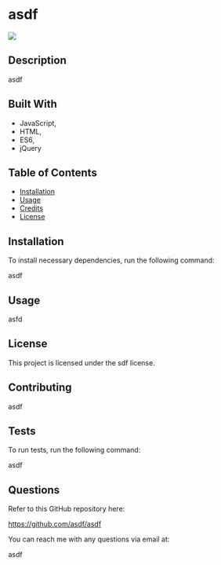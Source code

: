 
  # asdf

  ![](https://img.shields.io/badge/license-sdf-green)

  ## Description 
  asdf

  ## Built With

  
 * JavaScript,
 * HTML,
 * ES6,
 * jQuery

  ## Table of Contents

  * [Installation](#installation)
  * [Usage](#usage)
  * [Credits](#credits)
  * [License](#license)

  ## Installation
  
  To install necessary dependencies, run the following command:
  
  asdf

  ## Usage

  asfd

  ## License

  This project is licensed under the sdf license.

  ## Contributing

  asdf

  ## Tests

  To run tests, run the following command:

  asdf
  
  ## Questions

  Refer to this GitHub repository here:

  https://github.com/asdf/asdf

  You can reach me with any questions via email at:

  asdf
  